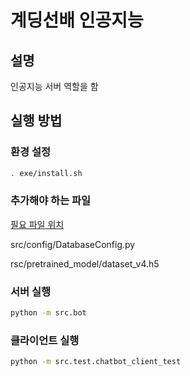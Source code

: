 # 계딩선배 인공지능

## 설명

인공지능 서버 역할을 함

## 실행 방법

### 환경 설정

```bash
. exe/install.sh
```

### 추가해야 하는 파일

[필요 파일 위치](https://drive.google.com/drive/u/0/folders/1gkryw-G6YAIU6sgTsEJYgbSHuxTa27w0)

src/config/DatabaseConfig.py

rsc/pretrained_model/dataset_v4.h5

### 서버 실행

```bash
python -m src.bot
```

### 클라이언트 실행

```bash
python -m src.test.chatbot_client_test
```
